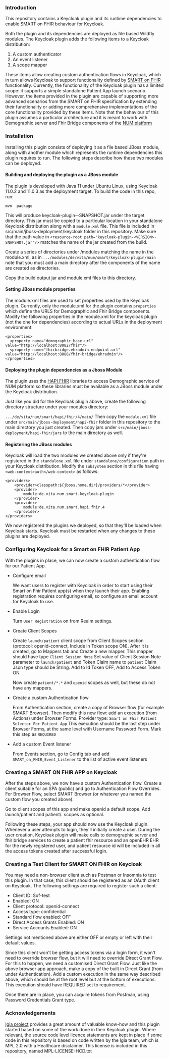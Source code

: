 ### Introduction

This repository contains a Keycloak plugin and its runtime dependencies to enable SMART on FHIR behaviour for Keycloak.

Both the plugin and its dependencies are deployed as file based Wildfly modules. The Keycloak plugin adds the following  items to a  Keycloak distribution:
1. A custom authenticator
2. An event listener
3. A scope mapper

These items allow creating custom authentication flows in Keycloak, which in turn allows Keycloak to support functionality defined by [SMART on FHIR](https://smarthealthit.org/) functionality. 
Currently, the functionality of the Keycloak plugin has a limited scope: it supports a simple standalone Patient App launch scenario. However, the items provided in the plugin are capable of supporting more advanced scenarios from the SMART on FHIR specification by extending their functionality or adding more comprehensive implementations of the core functionality provided by these items. 
Note that the behaviour of this plugin assumes a particular architecture and it is meant to work with Demographic server and Fhir Bridge components of the [NUM platform](https://github.com/NUM-Forschungsdatenplattform)
### Installation
Installing this plugin consists of deploying it as a file based JBoss module, along with another module which represents the runtime dependencies this plugin requires to run. The following  steps describe how these two modules can be deployed. 
#### Building and deploying the plugin as a JBoss module
The plugin is developed with Java 11 under Ubuntu Linux, using Keycloak 11.0.2 and 11.0.3 as the deployment target. 
To build the code in this repo, run:

```mvn  package```

This will produce keycloak-plugin-<VERSION>-SNAPSHOT.jar under the target directory. This jar must be copied to a particular location in your standalone Keycloak distribution along with a ```module.xml``` file. This file is included in src/main/jboss-deployment/keycloak folder in this repository. Make sure that the path value in ```<resource-root path="keycloak-plugin-<VERSION>-SNAPSHOT.jar"/>``` matches the name of the jar created from the build. 

Create a series of directories under <keycloak directory>/modules matching the name in the module.xml, as in ```.../modules/de/vita/num/smart/keycloak-plugin/main``` note that you must add a main directory after the components of the name are created as directories.

Copy the build output jar and module.xml files to this directory. 

#### Setting JBoss module properties
The module.xml files are used to set properties used by the Keycloak plugin. Currently, only the module.xml for the plugin contains ```properties``` which define the URLS for Demographic and Fhir Bridge components.
Modify the following properties in the module.xml for the keycloak plugin (not the one for dependencies) according to actual URLs in the deployment environment:
```
<properties>
  <property name="demographic.base.url" value="http://localhost:8082/fhir"/>
  <property name="fhirbridge.ehradmin.endpoint.url" value="http://localhost:8888/fhir-bridge/ehradmin"/>
</properties>
```


#### Deploying the plugin dependencies as a Jboss Module
The plugin uses the [HAPI FHIR](https://hapifhir.io/) libraries to access Demographic service of NUM platform so these libraries must be available as a JBoss module under the Keycloak distribution.

Just like you did for the Keycloak plugin above, create the following directory structure under your modules directory:

```.../de/vita/num/smart/hapi/fhir/4/main/```
Then copy the ```module.xml``` file under  ```src/main/jboss-deployment/hapi-fhir``` folder in this repository to the main directory you just created. Then copy jars under ```src/main/jboss-deployment/hapi-fhir/jars``` to the main directory as well.
#### Registering the JBoss modules
Keycloak will load the two modules we created above only if they're registered in the ```standalone.xml``` file under ```standalone/configuration``` path in your Keycloak distribution. Modify the ```subsystem``` section in this file having ```<web-context>auth</web-context>``` as follows:
```
<providers>
    <provider>classpath:${jboss.home.dir}/providers/*</provider>
    <provider>
        module:de.vita.num.smart.keycloak-plugin
    </provider>
    <provider>
        module:de.vita.num.smart.hapi.fhir.4
    </provider>
</providers>
```
We now registered the plugins we deployed, so that they'll be loaded when Keycloak starts. Keycloak must be restarted when any changes to these plugins are deployed.

### Configuring Keycloak for a Smart on FHIR Patient App
With the plugins in place, we can now create a custom authentication flow for our Patient App.

- Configure email

    We want users to register with Keycloak in order to start using their Smart on Fhir Patient app(s) when they launch their app. Enabling registration requires configuring email, so configure an email account for Keycloak to use. 
- Enable Login
    
    Turn ```User Registration``` on from Realm settings.
- Create Client Scopes

    Create ```launch/patient``` client scope from Client Scopes section (protocol: openid-connect, Include in Token scope ON). After it is created, go to Mappers tab and Create a new mapper. This mapper should have type ```Client Session Note``` Set value of Client Session Note parameter to ```launch/patient``` and Token Claim name to ```patient``` Claim Json type should be String. Add to Id Token OFF, Add to Access Token ON
    
    Now create ```patient/*.*``` and ```openid``` scopes as well, but these do not have any mappers.

- Create a custom Authentication flow

    From Authentication section, create a copy of Browser flow (for example SMART Browser). Then modify this new flow: add an execution (from Actions) under Browser Forms. Provider type: ```Smart on Fhir Patient Selector For Patient App``` This execution should be the last step under Browser Forms, at the same level with Username Password Form. Mark this step as ```REQUIRED```

- Add a custom Event listener

    From Events section, go to Config tab and add ```SMART_on_FHIR_Event_Listener``` to the list of active event listeners  

### Creating a SMART ON FHIR APP on Keycloak
After the steps above, we now have a custom Authentication flow. Create a client suitable for an SPA (public) and go to Authentication Flow Overrides. For Browser Flow, select SMART Browser (or whatever you named the custom flow you created above). 

Go to client scopes of this app and make openid a default scope. Add launch/patient and patient/*.* scopes as optional.

Following these steps, your app should now use the Keycloak plugin. Whenever a user attempts to login, they'll initially create a user. During the user creation, Keycloak plugin will make calls to demographic server and fhir bridge services to create a patient fhir resource and an openEHR EHR for the newly registered user, and patient resource id will be included in all the access tokens created after successful login.
### Creating a Test Client for SMART ON FHIR on Keycloak
You may need a non-browser client such as Postman or Insomnia to test this plugin. In that case, this client should be registered as an OAuth client on Keycloak. The following settings are required to register such a client:

- Client ID: Sof-test
- Enabled: ON
- Client protocol: openid-connect
- Access type: confidential
- Standard flow enabled: OFF
- Direct Access Grants Enabled: ON
- Service Accounts Enabled: ON

Settings not mentioned above are either OFF or empty or left with their default values.

Since this client won't be getting access tokens via a login form, it won't need to override browser flow, but it will need to override Direct Grant Flow. For this to happen, we need a customised Direct Grant Flow. Just like the above browser app approach, make a copy of the built in Direct Grant (from under Authentication). Add a custom execution in the same way described above, which should be at the root level but at the bottom of executions. This execution should have REQUIRED set to requirement. 

Once there are in place, you can acquire tokens from Postman, using Password Credentials Grant type.

### Acknowledgements
[Igia project](https://igia.github.io/) provides a great amount of valuable know-how and this plugin started based on some of the work done in their Keycloak plugin. Where relevant, the source code level licence statements are kept in place if some code in this repository is based on code written by the Igia team, which is MPL 2.0 with a Healthcare disclaimer. This license is included in this repository, named MPL-LICENSE-HCD.txt




      